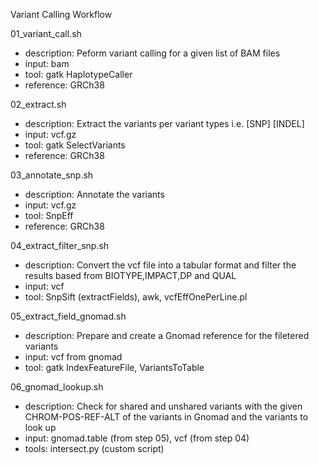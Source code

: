 
Variant Calling Workflow

01_variant_call.sh
- description: Peform variant calling for a given list of BAM files
- input: bam
- tool: gatk HaplotypeCaller
- reference: GRCh38

02_extract.sh
- description: Extract the variants per variant types i.e. [SNP] [INDEL]
- input: vcf.gz
- tool: gatk SelectVariants
- reference: GRCh38

03_annotate_snp.sh
- description: Annotate the variants 
- input: vcf.gz
- tool: SnpEff
- reference: GRCh38

04_extract_filter_snp.sh
- description: Convert the vcf file into a tabular format and filter the results based from BIOTYPE,IMPACT,DP and QUAL
- input: vcf
- tool: SnpSift (extractFields), awk, vcfEffOnePerLine.pl

05_extract_field_gnomad.sh
- description: Prepare and create a Gnomad reference for the filetered variants
- input: vcf from gnomad
- tool: gatk IndexFeatureFile, VariantsToTable

06_gnomad_lookup.sh
- description: Check for shared and unshared variants with the given CHROM-POS-REF-ALT of the variants in Gnomad and the variants to look up
- input: gnomad.table (from step 05), vcf (from step 04)
- tools: intersect.py (custom script)
